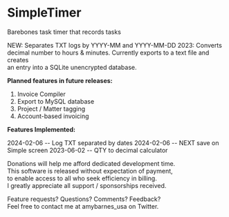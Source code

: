 # SimpleTimer
Barebones task timer that records tasks

NEW: Separates TXT logs by YYYY-MM and YYYY-MM-DD
2023: Converts decimal number to hours & minutes.
Currently exports to a text file and creates <br>
an entry into a SQLite unencrypted database.<br>

<b>Planned features in future releases:</b>
1.  Invoice Compiler
2.  Export to MySQL database
3.  Project / Matter tagging
4.  Account-based invoicing

<b>Features Implemented:</b><p>
2024-02-06 -- Log TXT separated by dates
2024-02-06 -- NEXT save on Simple screen
2023-06-02 -- QTY to decimal calculator

Donations will help me afford dedicated development time. <br>
This software is released without expectation of payment, <br>
to enable access to all who seek efficiency in billing.<br>
I greatly appreciate all support / sponsorships received.

Feature requests?  Questions?  Comments?  Feedback?<br>
Feel free to contact me at amybarnes_usa on Twitter.
